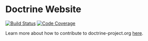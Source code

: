 # Doctrine Website

[![Build Status](https://travis-ci.org/doctrine/doctrine-website.svg?branch=master)](https://travis-ci.org/doctrine/doctrine-website)
[![Code Coverage](https://codecov.io/gh/doctrine/doctrine-website/branch/master/graph/badge.svg)](https://codecov.io/gh/doctrine/dbal/doctrine-website/master)

Learn more about how to contribute to doctrine-project.org [here](https://www.doctrine-project.org/contribute/website/).
